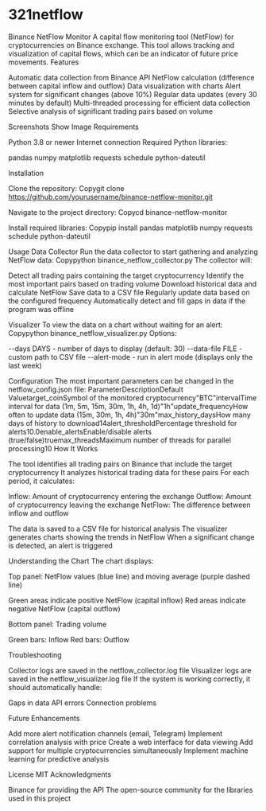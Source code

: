 # 321netflow
Binance NetFlow Monitor
A capital flow monitoring tool (NetFlow) for cryptocurrencies on Binance exchange. This tool allows tracking and visualization of capital flows, which can be an indicator of future price movements.
Features

Automatic data collection from Binance API
NetFlow calculation (difference between capital inflow and outflow)
Data visualization with charts
Alert system for significant changes (above 10%)
Regular data updates (every 30 minutes by default)
Multi-threaded processing for efficient data collection
Selective analysis of significant trading pairs based on volume

Screenshots
Show Image
Requirements

Python 3.8 or newer
Internet connection
Required Python libraries:

pandas
numpy
matplotlib
requests
schedule
python-dateutil



Installation

Clone the repository:
Copygit clone https://github.com/yourusername/binance-netflow-monitor.git

Navigate to the project directory:
Copycd binance-netflow-monitor

Install required libraries:
Copypip install pandas matplotlib numpy requests schedule python-dateutil


Usage
Data Collector
Run the data collector to start gathering and analyzing NetFlow data:
Copypython binance_netflow_collector.py
The collector will:

Detect all trading pairs containing the target cryptocurrency
Identify the most important pairs based on trading volume
Download historical data and calculate NetFlow
Save data to a CSV file
Regularly update data based on the configured frequency
Automatically detect and fill gaps in data if the program was offline

Visualizer
To view the data on a chart without waiting for an alert:
Copypython binance_netflow_visualizer.py
Options:

--days DAYS - number of days to display (default: 30)
--data-file FILE - custom path to CSV file
--alert-mode - run in alert mode (displays only the last week)

Configuration
The most important parameters can be changed in the netflow_config.json file:
ParameterDescriptionDefault Valuetarget_coinSymbol of the monitored cryptocurrency"BTC"intervalTime interval for data (1m, 5m, 15m, 30m, 1h, 4h, 1d)"1h"update_frequencyHow often to update data (15m, 30m, 1h, 4h)"30m"max_history_daysHow many days of history to download14alert_thresholdPercentage threshold for alerts10.0enable_alertsEnable/disable alerts (true/false)truemax_threadsMaximum number of threads for parallel processing10
How It Works

The tool identifies all trading pairs on Binance that include the target cryptocurrency
It analyzes historical trading data for these pairs
For each period, it calculates:

Inflow: Amount of cryptocurrency entering the exchange
Outflow: Amount of cryptocurrency leaving the exchange
NetFlow: The difference between inflow and outflow


The data is saved to a CSV file for historical analysis
The visualizer generates charts showing the trends in NetFlow
When a significant change is detected, an alert is triggered

Understanding the Chart
The chart displays:

Top panel: NetFlow values (blue line) and moving average (purple dashed line)

Green areas indicate positive NetFlow (capital inflow)
Red areas indicate negative NetFlow (capital outflow)


Bottom panel: Trading volume

Green bars: Inflow
Red bars: Outflow



Troubleshooting

Collector logs are saved in the netflow_collector.log file
Visualizer logs are saved in the netflow_visualizer.log file
If the system is working correctly, it should automatically handle:

Gaps in data
API errors
Connection problems



Future Enhancements

 Add more alert notification channels (email, Telegram)
 Implement correlation analysis with price
 Create a web interface for data viewing
 Add support for multiple cryptocurrencies simultaneously
 Implement machine learning for predictive analysis

License
MIT
Acknowledgments

Binance for providing the API
The open-source community for the libraries used in this project
